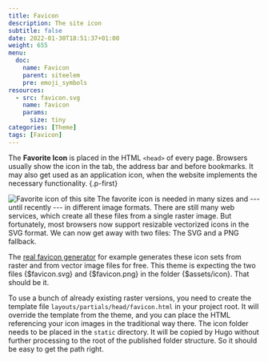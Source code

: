 ```yaml
---
title: Favicon
description: The site icon
subtitle: false
date: 2022-01-30T18:51:37+01:00 
weight: 655
menu:
  doc:
    name: Favicon
    parent: siteelem
    pre: emoji_symbols
resources:
  - src: favicon.svg
    name: favicon
    params:
      size: tiny 
categories: [Theme]
tags: [Favicon]
---
```


The **Favorite Icon** is placed in the HTML `<head>` of every page. Browsers usually show the icon in the tab, the address bar and before bookmarks. It may also get used as an application icon, when the website implements the necessary functionality.
{.p-first} <!--more-->

![Favorite icon of this site](favicon) The favorite icon is needed in many sizes and --- until recently --- in different image formats. There are still many web services, which create all these files from a single raster image. But fortunately, most browsers now support resizable vectorized icons in the SVG format. We can now get away with two files: The SVG and a PNG fallback.

The [real favicon generator](https://realfavicongenerator.net/) for example generates these icon sets from raster and from vector image files for free. This theme is expecting the two files {$favicon.svg} and {$favicon.png} in the folder {$assets/icon}. That should be it.

To use a bunch of already existing raster versions, you need to create the template file `layouts/partials/head/favicon.html` in your project root. It will override the template from the theme, and you can place the HTML referencing your icon images in the traditional way there. The icon folder needs to be placed in the `static` directory. It will be copied by Hugo without further processing to the root of the published folder structure. So it should be easy to get the path right.
